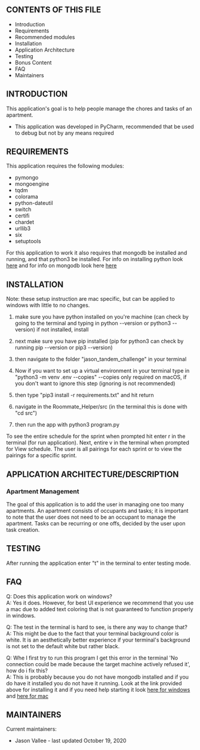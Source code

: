 CONTENTS OF THIS FILE
---------------------

 * Introduction
 * Requirements
 * Recommended modules
 * Installation
 * Application Architecture 
 * Testing
 * Bonus Content
 * FAQ
 * Maintainers
 
 
 INTRODUCTION
------------

This application's goal is to help people manage the chores and tasks of an apartment. 



 * This application was developed in PyCharm, recommended that be used to debug but not by any means required
   
   
REQUIREMENTS
------------

This application requires the following modules:

 * pymongo
 * mongoengine
 * tqdm
 * colorama
 * python-dateutil
 * switch
 * certifi
 * chardet
 * urllib3
 * six
 * setuptools 
 
 For this application to work it also requires that mongodb be installed and running, and that python3 be installed.
 For info on installing python look [here](https://realpython.com/installing-python/) and for info on mongodb look here
 [here](https://docs.mongodb.com/manual/administration/install-community/) 
 
 
 INSTALLATION
------------
 
Note: these setup instruction are mac specific, but can be applied to windows with little to no changes.
1. make sure you have python installed on you're machine (can check by going to the terminal and typing in python --version or python3 --version) if not installed, install 

2. next make sure you have pip installed (pip for python3 can check by running pip --version or pip3 --version)

3. then navigate to the folder "jason_tandem_challenge" in your terminal

4. Now if you want to set up a virtual environment 
in your terminal type in "python3 -m venv .env --copies" --copies only required on macOS, if you don't want to ignore 
this step (ignoring is not recommended) 

5. then type "pip3 install -r requirements.txt" and hit return

6. navigate in the Roommate_Helper/src (in the terminal this is done with "cd src")

7. then run the app with python3 program.py

To see the entire schedule for the sprint when prompted hit enter r in the terminal (for run application). Next, 
entire v in the terminal when prompted for View schedule. The user is all pairings for each sprint
or to view the pairings for a specific sprint. 

 
 
APPLICATION ARCHITECTURE/DESCRIPTION
------------
###  Apartment Management
The goal of this application is to add the user in managing one too many apartments. An apartment consists of occupants 
and tasks; it is important to note that the user does not need to be an occupant to manage the apartment. Tasks can be
recurring or one offs, decided by the user upon task creation. 



TESTING
------
After running the application enter "t" in the terminal to enter testing mode. 

FAQ
---

Q: Does this application work on windows? <br/>
A: Yes it does. However, for best UI experience we recommend that you use a mac due to added text coloring that is not 
guaranteed to function properly in windows.

Q: The test in the terminal is hard to see, is there any way to change that? <br/>
A: This might be due to the fact that your terminal background color is white. It is an aesthetically better 
experience if your terminal's background is not set to the default white but rather black. 

Q: Whe I first try to run this program I get this error in the terminal 'No connection could be made because the 
target machine actively refused it', how do i fix this? <br/>
A: This is probably because you do not have mongodb installed and if you do have it installed you do not have it 
running. Look at the link provided above for installing it and if you need help starting it look 
[here for windows](https://docs.mongodb.com/manual/tutorial/install-mongodb-on-windows/) and 
[here for mac](https://docs.mongodb.com/manual/tutorial/install-mongodb-on-os-x/)

MAINTAINERS
-----------

Current maintainers:
 * Jason Vallee - last updated October 19, 2020


 
 
 
 